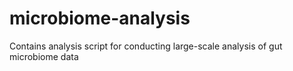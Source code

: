 # microbiome-analysis
Contains analysis script for conducting large-scale analysis of gut microbiome data
